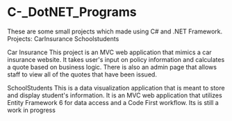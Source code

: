 # C-_DotNET_Programs
These are some small projects which made using C# and .NET Framework.
Projects:
CarInsurance 
Schoolstudents

Car Insurance
This project is an MVC web application that mimics a car insurance website. It takes user's input on policy information and calculates a quote based on business logic. 
There is also an admin page that allows staff to view all of the quotes that have been issued.

SchoolStudents
This is a data visualization application that is meant to store and display student's information. 
It is an MVC web application that utilizes Entity Framework 6 for data access and a Code First workflow. 
Its is still a work in progress
